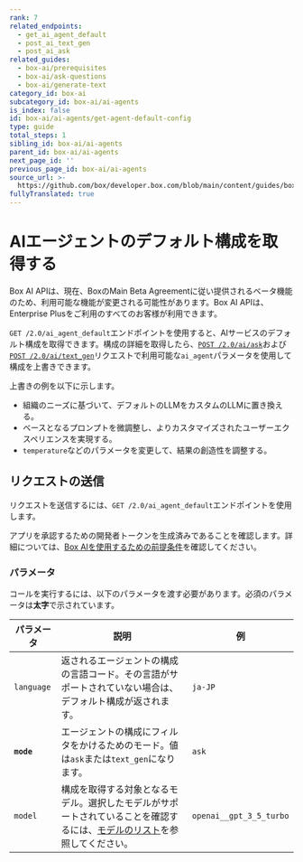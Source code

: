 ```yaml
---
rank: 7
related_endpoints:
  - get_ai_agent_default
  - post_ai_text_gen
  - post_ai_ask
related_guides:
  - box-ai/prerequisites
  - box-ai/ask-questions
  - box-ai/generate-text
category_id: box-ai
subcategory_id: box-ai/ai-agents
is_index: false
id: box-ai/ai-agents/get-agent-default-config
type: guide
total_steps: 1
sibling_id: box-ai/ai-agents
parent_id: box-ai/ai-agents
next_page_id: ''
previous_page_id: box-ai/ai-agents
source_url: >-
  https://github.com/box/developer.box.com/blob/main/content/guides/box-ai/ai-agents/get-agent-default-config.md
fullyTranslated: true
---
```

# AIエージェントのデフォルト構成を取得する

<Message type="notice">

Box AI APIは、現在、BoxのMain Beta Agreementに従い提供されるベータ機能のため、利用可能な機能が変更される可能性があります。Box AI APIは、Enterprise Plusをご利用のすべてのお客様が利用できます。

</Message>

`GET /2.0/ai_agent_default`エンドポイントを使用すると、AIサービスのデフォルト構成を取得できます。構成の詳細を取得したら、[`POST /2.0/ai/ask`][ask]および[`POST /2.0/ai/text_gen`][text-gen]リクエストで利用可能な`ai_agent`パラメータを使用して構成を上書きできます。

上書きの例を以下に示します。

* 組織のニーズに基づいて、デフォルトのLLMをカスタムのLLMに置き換える。
* ベースとなるプロンプトを微調整し、よりカスタマイズされたユーザーエクスペリエンスを実現する。
* `temperature`などのパラメータを変更して、結果の創造性を調整する。

## リクエストの送信

リクエストを送信するには、`GET /2.0/ai_agent_default`エンドポイントを使用します。

アプリを承認するための開発者トークンを生成済みであることを確認します。詳細については、[Box AIを使用するための前提条件][prereq]を確認してください。

<Samples id="get_ai_agent_default">

</Samples>

### パラメータ

コールを実行するには、以下のパラメータを渡す必要があります。必須のパラメータは**太字**で示されています。

| パラメータ      | 説明                                                                     | 例                       |
| ---------- | ---------------------------------------------------------------------- | ----------------------- |
| `language` | 返されるエージェントの構成の言語コード。その言語がサポートされていない場合は、デフォルト構成が返されます。                  | `ja-JP`                 |
| **`mode`** | エージェントの構成にフィルタをかけるためのモード。値は`ask`または`text_gen`になります。                    | `ask`                   |
| `model`    | 構成を取得する対象となるモデル。選択したモデルがサポートされていることを確認するには、[モデルのリスト][models]を参照してください。 | `openai__gpt_3_5_turbo` |

[prereq]: g://box-ai/prerequisites

[ask]: e://post_ai_ask#param_ai_agent

[text-gen]: e://post_ai_text_gen#param_ai_agent

[models]: g://box-ai/supported-models
